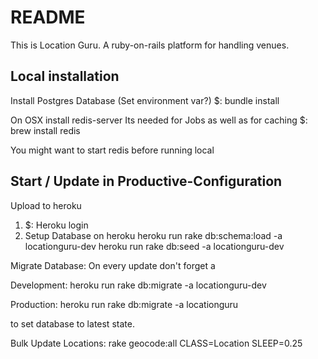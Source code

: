 # README

This is Location Guru.
A ruby-on-rails platform for handling venues.

Local installation
------------------
Install Postgres Database
  (Set environment var?)
$: bundle install

On OSX install redis-server
Its needed for Jobs as well as for caching
$: brew install redis

You might want to start redis before running local


Start / Update in Productive-Configuration
------------------------------------------
Upload to heroku
1. $: Heroku login
2. Setup Database on heroku
    heroku run rake db:schema:load -a locationguru-dev
    heroku run rake db:seed -a locationguru-dev

Migrate Database:
On every update don't forget a

Development:
  heroku run rake db:migrate -a locationguru-dev

Production:
  heroku run rake db:migrate -a locationguru

to set database to latest state.


Bulk Update Locations:
  rake geocode:all CLASS=Location SLEEP=0.25
